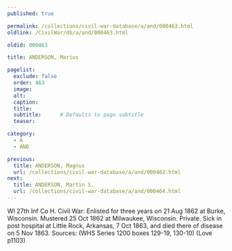 ```yaml
---
published: true

permalink: /collections/civil-war-database/a/and/000463.html
oldlink: /CivilWar/db/a/and/000463.html

oldid: 000463

title: ANDERSON, Marius

pagelist:
  exclude: false
  order: 463
  image: 
  alt:
  caption:
  title:
  subtitle:      # Defaults to page subtitle
  teaser:

category: 
  - A 
  - AND

previous:
  title: ANDERSON, Magnus
  url: /collections/civil-war-database/a/and/000462.html  
next:
  title: ANDERSON, Martin S.
  url: /collections/civil-war-database/a/and/000464.html   
---
```

WI 27th Inf Co H. Civil War: Enlisted for three years on 21 Aug 1862 at Burke, Wisconsin. Mustered 25 Oct 1862 at Milwaukee, Wisconsin. Private. Sick in post hospital at Little Rock, Arkansas, 7 Oct 1863, and died there of disease on 5 Nov 1863. Sources: (WHS Series 1200 boxes 129-19, 130-10) (Love p1103)